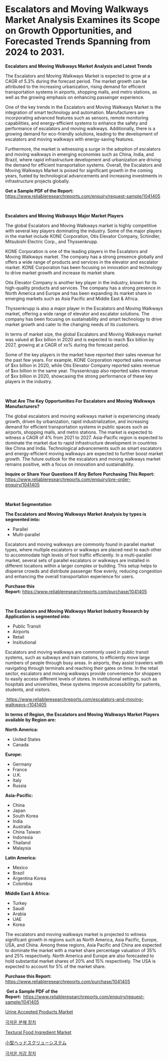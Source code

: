 <p><h1>Escalators and Moving Walkways Market Analysis Examines its Scope on Growth Opportunities, and Forecasted Trends Spanning from 2024 to 2031.</h1></p><p><strong>Escalators and Moving Walkways Market Analysis and Latest Trends</strong></p>
<p><p>The Escalators and Moving Walkways Market is expected to grow at a CAGR of 5.3% during the forecast period. The market growth can be attributed to the increasing urbanization, rising demand for efficient transportation systems in airports, shopping malls, and metro stations, as well as the growing emphasis on enhancing passenger experience.</p><p>One of the key trends in the Escalators and Moving Walkways Market is the integration of smart technology and automation. Manufacturers are incorporating advanced features such as sensors, remote monitoring capabilities, and energy-efficient systems to enhance the safety and performance of escalators and moving walkways. Additionally, there is a growing demand for eco-friendly solutions, leading to the development of escalators and moving walkways with energy-saving features.</p><p>Furthermore, the market is witnessing a surge in the adoption of escalators and moving walkways in emerging economies such as China, India, and Brazil, where rapid infrastructure development and urbanization are driving the demand for efficient transportation systems. Overall, the Escalators and Moving Walkways Market is poised for significant growth in the coming years, fueled by technological advancements and increasing investments in infrastructure projects globally.</p></p>
<p><strong>Get a Sample PDF of the Report:&nbsp;</strong> <a href="https://www.reliableresearchreports.com/enquiry/request-sample/1041405">https://www.reliableresearchreports.com/enquiry/request-sample/1041405</a></p>
<p>&nbsp;</p>
<p><strong>Escalators and Moving Walkways Major Market Players</strong></p>
<p><p>The global Escalators and Moving Walkways market is highly competitive with several key players dominating the industry. Some of the major players in the market include KONE Corporation, Otis Elevator Company, Schindler, Mitsubishi Electric Corp., and Thyssenkrupp.</p><p>KONE Corporation is one of the leading players in the Escalators and Moving Walkways market. The company has a strong presence globally and offers a wide range of products and services in the elevator and escalator market. KONE Corporation has been focusing on innovation and technology to drive market growth and increase its market share.</p><p>Otis Elevator Company is another key player in the industry, known for its high-quality products and services. The company has a strong presence in North America and Europe and has been expanding its market share in emerging markets such as Asia Pacific and Middle East & Africa.</p><p>Thyssenkrupp is also a major player in the Escalators and Moving Walkways market, offering a wide range of elevator and escalator solutions. The company has been focusing on sustainability and smart technology to drive market growth and cater to the changing needs of its customers.</p><p>In terms of market size, the global Escalators and Moving Walkways market was valued at $xx billion in 2020 and is expected to reach $xx billion by 2027, growing at a CAGR of xx% during the forecast period.</p><p>Some of the key players in the market have reported their sales revenue for the past few years. For example, KONE Corporation reported sales revenue of $xx billion in 2020, while Otis Elevator Company reported sales revenue of $xx billion in the same year. Thyssenkrupp also reported sales revenue of $xx billion in 2020, showcasing the strong performance of these key players in the industry.</p></p>
<p>&nbsp;</p>
<p><strong>What Are The Key Opportunities For Escalators and Moving Walkways Manufacturers?</strong></p>
<p><p>The global escalators and moving walkways market is experiencing steady growth, driven by urbanization, rapid industrialization, and increasing demand for efficient transportation systems in public spaces such as airports, shopping malls, and metro stations. The market is expected to witness a CAGR of 4% from 2021 to 2027. Asia-Pacific region is expected to dominate the market due to rapid infrastructure development in countries like China and India. Technological advancements such as smart escalators and energy-efficient moving walkways are expected to further boost market growth. The future outlook for the escalators and moving walkways market remains positive, with a focus on innovation and sustainability.</p></p>
<p><strong>Inquire or Share Your Questions If Any Before Purchasing This Report:</strong> <a href="https://www.reliableresearchreports.com/enquiry/pre-order-enquiry/1041405">https://www.reliableresearchreports.com/enquiry/pre-order-enquiry/1041405</a></p>
<p>&nbsp;</p>
<p><strong>Market Segmentation</strong></p>
<p><strong>The Escalators and Moving Walkways Market Analysis by types is segmented into:</strong></p>
<p><ul><li>Parallel</li><li>Multi-parallel</li></ul></p>
<p><p>Escalators and moving walkways are commonly found in parallel market types, where multiple escalators or walkways are placed next to each other to accommodate high levels of foot traffic efficiently. In a multi-parallel market, several sets of parallel escalators or walkways are installed in different locations within a larger complex or building. This setup helps to disperse crowds and distribute passenger flow evenly, reducing congestion and enhancing the overall transportation experience for users.</p></p>
<p><strong>Purchase this Report:&nbsp;</strong><a href="https://www.reliableresearchreports.com/purchase/1041405">https://www.reliableresearchreports.com/purchase/1041405</a></p>
<p>&nbsp;</p>
<p><strong>The Escalators and Moving Walkways Market Industry Research by Application is segmented into:</strong></p>
<p><ul><li>Public Transit</li><li>Airports</li><li>Retail</li><li>Insitiutional</li></ul></p>
<p><p>Escalators and moving walkways are commonly used in public transit systems, such as subways and train stations, to efficiently move large numbers of people through busy areas. In airports, they assist travelers with navigating through terminals and reaching their gates on time. In the retail sector, escalators and moving walkways provide convenience for shoppers to easily access different levels of stores. In institutional settings, such as hospitals and universities, these systems improve accessibility for patients, students, and visitors.</p></p>
<p><a href="https://www.reliableresearchreports.com/escalators-and-moving-walkways-r1041405">&nbsp;https://www.reliableresearchreports.com/escalators-and-moving-walkways-r1041405</a></p>
<p><strong>In terms of Region, the Escalators and Moving Walkways Market Players available by Region are:</strong></p>
<p>
    <p> <strong> North America: </strong>
        <ul>
            <li>United States</li>
            <li>Canada</li>
        </ul>
        </p> 
    <p> <strong> Europe: </strong>
        <ul>
            <li>Germany</li>
            <li>France</li>
            <li>U.K.</li>
            <li>Italy</li>
            <li>Russia</li>
        </ul>
        </p> 
    <p> <strong> Asia-Pacific: </strong>
        <ul>
            <li>China</li>
            <li>Japan</li>
            <li>South Korea</li>
            <li>India</li>
            <li>Australia</li>
            <li>China Taiwan</li>
            <li>Indonesia</li>
            <li>Thailand</li>
            <li>Malaysia</li>
        </ul>
        </p> 
    <p> <strong> Latin America: </strong>
        <ul>
            <li>Mexico</li>
            <li>Brazil</li>
            <li>Argentina Korea</li>
            <li>Colombia</li>
        </ul>
        </p> 
    <p> <strong> Middle East & Africa: </strong>
        <ul>
            <li>Turkey</li>
            <li>Saudi</li>
            <li>Arabia</li>
            <li>UAE</li>
            <li>Korea</li>
        </ul>
    </p>
    </p>
<p><p>The escalators and moving walkways market is projected to witness significant growth in regions such as North America, Asia Pacific, Europe, USA, and China. Among these regions, Asia Pacific and China are expected to dominate the market with a market share percentage valuation of 35% and 25% respectively. North America and Europe are also forecasted to hold substantial market shares of 20% and 15% respectively. The USA is expected to account for 5% of the market share.</p></p>
<p><strong>Purchase this Report: </strong><a href="https://www.reliableresearchreports.com/purchase/1041405">https://www.reliableresearchreports.com/purchase/1041405</a></p>
<p>&nbsp;<strong>Get a Sample PDF of the Report:&nbsp;&nbsp;</strong><a href="https://www.reliableresearchreports.com/enquiry/request-sample/1041405">https://www.reliableresearchreports.com/enquiry/request-sample/1041405</a></p>
<p><strong></strong></p>
<p><p><a href="https://github.com/zolotuy145/Market-Research-Report-List-1/blob/main/urine-accepted-products-market.md">Urine Accepted Products Market</a></p><p><a href="https://github.com/vs019sa3m8x/Market-Research-Report-List-2/blob/main/2578754125692.md">극저온 분해 장치</a></p><p><a href="https://issuu.com/reportprime-2/docs/textural-food-ingredient-market-size-2030.pptx">Textural Food Ingredient Market</a></p><p><a href="https://github.com/deonnorth8/Market-Research-Report-List-1/blob/main/3149521116960.md">小型ヘッドスクリューシステム</a></p><p><a href="https://github.com/Madalyell456456/Market-Research-Report-List-2/blob/main/4916518125693.md">극저온 저감 장치</a></p></p>